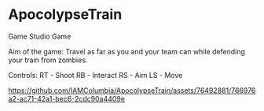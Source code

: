 # ApocolypseTrain
Game Studio Game 

Aim of the game:
Travel as far as you and your team can while defending your train from zombies.

Controls:
RT - Shoot
RB - Interact
RS - Aim
LS - Move

https://github.com/IAMColumbia/ApocolypseTrain/assets/76492881/766976a2-ac71-42a1-bec6-2cdc90a4409e

